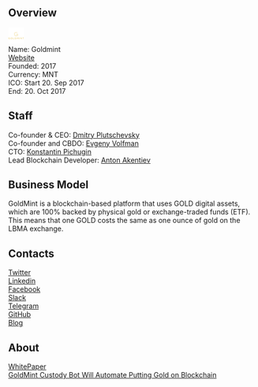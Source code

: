 ## Overview
![logo](../projects/logo/goldmint.png)  
Name: Goldmint  
[Website](https://goldmint.io/)  
Founded: 2017  
Currency: MNT    
ICO: Start 20. Sep 2017  
End: 20. Oct 2017
## Staff
Co-founder & CEO: [Dmitry Plutschevsky](../people/dmitry_plutschevsky.md)  
Co-founder and CBDO: [Evgeny Volfman](../people/evgeny_volfman.md)   
CTO: [Konstantin Pichugin](../people/konstantin_pichugin.md)  
Lead Blockchain Developer: [Anton Akentiev](../people/anton_akentiev.md)  
## Business Model
GoldMint is a blockchain-based platform that uses GOLD digital assets, which are 100% backed by physical gold or exchange-traded funds (ETF). This means that one GOLD costs the same as one ounce of gold on the LBMA exchange.
## Contacts  
[Twitter](https://twitter.com/goldmint_io)  
[Linkedin](https://www.linkedin.com/company/24984963/)  
[Facebook](https://www.facebook.com/goldmint.io)  
[Slack](https://goldmint-slack.herokuapp.com/)   
[Telegram](https://t.me/goldmintio)  
[GitHub](https://github.com/Goldmint)  
[Blog](https://blog.goldmint.io/)  
## About  
[WhitePaper](https://goldmint.io/static/files/Goldmint_WP_eng.pdf)   
[GoldMint Custody Bot Will Automate Putting Gold on Blockchain](https://cointelegraph.com/news/goldmint-custody-bot-will-automate-putting-gold-on-blockchain)  
